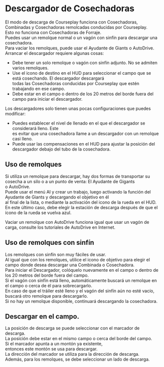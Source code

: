 # Descargador de Cosechadoras
  
El modo de descarga de Courseplay funciona con Cosechadoras, Combinadas y Cosechadoras remolcadas conducidas por Courseplay.  
Esto no funciona con Cosechadoras de Forraje.  
Puedes usar un remolque normal o un vagón con sinfín para descargar una cosechadora.  
Para vaciar los remolques, puede usar el Ayudante de Giants o AutoDrive.  
Arrancar el descargador requiere algunas cosas:  
- Debe tener un solo remolque o vagón con sinfín adjunto. No se admiten varios remolques.  
- Use el icono de destino en el HUD para seleccionar el campo que se está cosechando. El descargador descargará  
todas las Cosechadoras conducidas por Courseplay que estén trabajando en ese campo.  
- Debe estar en el campo o dentro de los 20 metros del borde fuera del campo para iniciar el descargador.  
  
Los descargadores solo tienen unas pocas configuraciones que puedes modificar:  
- Puedes establecer el nivel de llenado en el que el descargador se considerará lleno. Este  
es evitar que una cosechadora llame a un descargador con un remolque casi lleno.  
- Puede usar las compensaciones en el HUD para ajustar la posición del descargador debajo del tubo de la cosechadora.  
  

## Uso de remolques
  
Si utiliza un remolque para descargar, hay dos formas de transportar su cosecha a un silo o a un punto de venta: El Ayudante de Gigants  
o AutoDrive.  
Puede usar el menú AI y crear un trabajo, luego activando la función del Ayudante de Giants y descargando el objetivo en él  
al final de la lista, o mediante la activación del icono de la rueda en el HUD.  
En este último caso, debe elegir la estación de descarga después de que el ícono de la rueda se vuelva azul.  
  
Vaciar un remolque con AutoDrive funciona igual que usar un vagón de carga, consulte los tutoriales de AutoDrive en Internet.  

## Uso de remolques con sinfín
  
Los remolques con sinfín son muy fáciles de usar.  
Al igual que con los remolques, utilice el icono de objetivo para elegir el campo donde desea descargar una Combinada o Cosechadora.  
Para iniciar el Descargador,  colóquelo nuevamente en el campo o dentro de los 20 metros del borde fuera del campo.  
Si el vagón con sinfín está lleno, automáticamente buscará un remolque en el campo o cerca de él para sobrecargarlo.  
En caso de que el tráiler esté lleno y el vagón del sinfín aún no esté vacío, buscará otro remolque para descargarlo.  
Si no hay un remolque disponible, continuará descargando la cosechadora.  

## Descargar en el campo.
  
La posición de descarga se puede seleccionar con el marcador de descarga.  
La posición debe estar en el mismo campo o cerca del borde del campo.  
Si el marcador apunta a un montón ya existente,  
entonces este montón se usa para descargar.  
La dirección del marcador se utiliza para la dirección de descarga.  
Además, para los remolques, se debe seleccionar un lado de descarga.  
